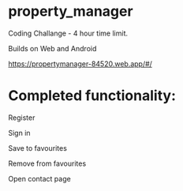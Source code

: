 # property_manager

Coding Challange - 4 hour time limit.

Builds on Web and Android

https://propertymanager-84520.web.app/#/

# Completed functionality:
Register

Sign in

Save to favourites

Remove from favourites

Open contact page
